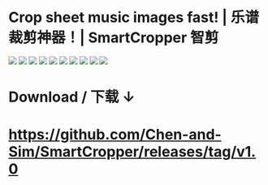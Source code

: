 # Crop sheet music images fast! | 乐谱裁剪神器！| SmartCropper 智剪
![](user-guide-images/cn-01.png)
![](user-guide-images/cn-02.png)
![](user-guide-images/cn-03.png)
![](user-guide-images/cn-04.png)
![](user-guide-images/cn-05.png)
![](user-guide-images/cn-06.png)
![](user-guide-images/cn-07.png)
![](user-guide-images/cn-08.png)
![](user-guide-images/cn-09.png)
![](user-guide-images/cn-10.png)

# Download / 下载 ↓
# https://github.com/Chen-and-Sim/SmartCropper/releases/tag/v1.0
